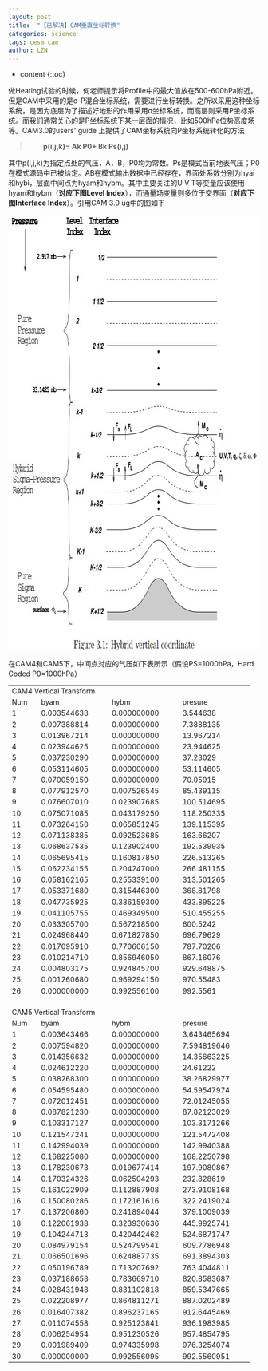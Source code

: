```yaml
---
layout: post
title:  "【已解决】CAM垂直坐标转换" 
categories: science
tags: cesm cam
author: LZN
---
```


* content
{:toc}

做Heating试验的时候，何老师提示将Profile中的最大值放在500-600hPa附近。但是CAM中采用的是σ-P混合坐标系统，需要进行坐标转换。之所以采用这种坐标系统，是因为底层为了描述好地形的作用采用σ坐标系统，而高层则采用P坐标系统。而我们通常关心的是P坐标系统下某一层面的情况，比如500hPa位势高度场等。CAM3.0的users' guide 上提供了CAM坐标系统向P坐标系统转化的方法
<blockquote>
<p style="padding-left: 30px;"><strong>p(i,j,k)= Ak P0+ Bk Ps(i,j)</strong></p>
</blockquote>
其中p(i,j,k)为指定点处的气压，A，B，P0均为常数。Ps是模式当前地表气压；P0在模式源码中已被给定。AB在模式输出数据中已经存在，界面处系数分别为hyai和hybi，层面中间点为hyam和hybm。其中主要关注的U V T等变量应该使用hyam和hybm（<strong>对应下图Level Index</strong>），而通量场变量则多位于交界面（<strong>对应下图Interface Index</strong>）。引用CAM 3.0 ug中的图如下

<a href="https://raw.githubusercontent.com/Novarizark/Novarizark.github.io/master/uploads/2014/08/vc.jpg"><img class="alignnone size-full wp-image-108" src="https://raw.githubusercontent.com/Novarizark/Novarizark.github.io/master/uploads/2014/08/vc.jpg" alt="vc" width="814" height="873" /></a>

在CAM4和CAM5下，中间点对应的气压如下表所示（假设PS=1000hPa，Hard Coded P0=1000hPa）
<table width="470">
<tbody>
<tr>
<td colspan="4" width="470">CAM4 Vertical Transform</td>
</tr>
<tr>
<td>Num</td>
<td>byam</td>
<td>hybm</td>
<td>presure</td>
</tr>
<tr>
<td>1</td>
<td>0.003544638</td>
<td>0.000000000</td>
<td>3.544638</td>
</tr>
<tr>
<td>2</td>
<td>0.007388814</td>
<td>0.000000000</td>
<td>7.3888135</td>
</tr>
<tr>
<td>3</td>
<td>0.013967214</td>
<td>0.000000000</td>
<td>13.967214</td>
</tr>
<tr>
<td>4</td>
<td>0.023944625</td>
<td>0.000000000</td>
<td>23.944625</td>
</tr>
<tr>
<td>5</td>
<td>0.037230290</td>
<td>0.000000000</td>
<td>37.23029</td>
</tr>
<tr>
<td>6</td>
<td>0.053114605</td>
<td>0.000000000</td>
<td>53.114605</td>
</tr>
<tr>
<td>7</td>
<td>0.070059150</td>
<td>0.000000000</td>
<td>70.05915</td>
</tr>
<tr>
<td>8</td>
<td>0.077912570</td>
<td>0.007526545</td>
<td>85.439115</td>
</tr>
<tr>
<td>9</td>
<td>0.076607010</td>
<td>0.023907685</td>
<td>100.514695</td>
</tr>
<tr>
<td>10</td>
<td>0.075071085</td>
<td>0.043179250</td>
<td>118.250335</td>
</tr>
<tr>
<td>11</td>
<td>0.073264150</td>
<td>0.065851245</td>
<td>139.115395</td>
</tr>
<tr>
<td>12</td>
<td>0.071138385</td>
<td>0.092523685</td>
<td>163.66207</td>
</tr>
<tr>
<td>13</td>
<td>0.068637535</td>
<td>0.123902400</td>
<td>192.539935</td>
</tr>
<tr>
<td>14</td>
<td>0.065695415</td>
<td>0.160817850</td>
<td>226.513265</td>
</tr>
<tr>
<td>15</td>
<td>0.062234155</td>
<td>0.204247000</td>
<td>266.481155</td>
</tr>
<tr>
<td>16</td>
<td>0.058162165</td>
<td>0.255339100</td>
<td>313.501265</td>
</tr>
<tr>
<td>17</td>
<td>0.053371680</td>
<td>0.315446300</td>
<td>368.81798</td>
</tr>
<tr>
<td>18</td>
<td>0.047735925</td>
<td>0.386159300</td>
<td>433.895225</td>
</tr>
<tr>
<td>19</td>
<td>0.041105755</td>
<td>0.469349500</td>
<td>510.455255</td>
</tr>
<tr>
<td>20</td>
<td>0.033305700</td>
<td>0.567218500</td>
<td>600.5242</td>
</tr>
<tr>
<td>21</td>
<td>0.024968440</td>
<td>0.671827850</td>
<td>696.79629</td>
</tr>
<tr>
<td>22</td>
<td>0.017095910</td>
<td>0.770606150</td>
<td>787.70206</td>
</tr>
<tr>
<td>23</td>
<td>0.010214710</td>
<td>0.856946050</td>
<td>867.16076</td>
</tr>
<tr>
<td>24</td>
<td>0.004803175</td>
<td>0.924845700</td>
<td>929.648875</td>
</tr>
<tr>
<td>25</td>
<td>0.001260680</td>
<td>0.969294150</td>
<td>970.55483</td>
</tr>
<tr>
<td>26</td>
<td>0.000000000</td>
<td>0.992556100</td>
<td>992.5561</td>
</tr>
<tr>
<td></td>
<td></td>
<td></td>
<td></td>
</tr>
<tr>
<td></td>
<td></td>
<td></td>
<td></td>
</tr>
<tr>
<td></td>
<td></td>
<td></td>
<td></td>
</tr>
<tr>
<td></td>
<td></td>
<td></td>
<td></td>
</tr>
<tr>
<td colspan="4">CAM5 Vertical Transform</td>
</tr>
<tr>
<td>Num</td>
<td>byam</td>
<td>hybm</td>
<td>presure</td>
</tr>
<tr>
<td>1</td>
<td>0.003643466</td>
<td>0.000000000</td>
<td>3.643465694</td>
</tr>
<tr>
<td>2</td>
<td>0.007594820</td>
<td>0.000000000</td>
<td>7.594819646</td>
</tr>
<tr>
<td>3</td>
<td>0.014356632</td>
<td>0.000000000</td>
<td>14.35663225</td>
</tr>
<tr>
<td>4</td>
<td>0.024612220</td>
<td>0.000000000</td>
<td>24.61222</td>
</tr>
<tr>
<td>5</td>
<td>0.038268300</td>
<td>0.000000000</td>
<td>38.26829977</td>
</tr>
<tr>
<td>6</td>
<td>0.054595480</td>
<td>0.000000000</td>
<td>54.59547974</td>
</tr>
<tr>
<td>7</td>
<td>0.072012451</td>
<td>0.000000000</td>
<td>72.01245055</td>
</tr>
<tr>
<td>8</td>
<td>0.087821230</td>
<td>0.000000000</td>
<td>87.82123029</td>
</tr>
<tr>
<td>9</td>
<td>0.103317127</td>
<td>0.000000000</td>
<td>103.3171266</td>
</tr>
<tr>
<td>10</td>
<td>0.121547241</td>
<td>0.000000000</td>
<td>121.5472408</td>
</tr>
<tr>
<td>11</td>
<td>0.142994039</td>
<td>0.000000000</td>
<td>142.9940388</td>
</tr>
<tr>
<td>12</td>
<td>0.168225080</td>
<td>0.000000000</td>
<td>168.2250798</td>
</tr>
<tr>
<td>13</td>
<td>0.178230673</td>
<td>0.019677414</td>
<td>197.9080867</td>
</tr>
<tr>
<td>14</td>
<td>0.170324326</td>
<td>0.062504293</td>
<td>232.828619</td>
</tr>
<tr>
<td>15</td>
<td>0.161022909</td>
<td>0.112887908</td>
<td>273.9108168</td>
</tr>
<tr>
<td>16</td>
<td>0.150080286</td>
<td>0.172161616</td>
<td>322.2419024</td>
</tr>
<tr>
<td>17</td>
<td>0.137206860</td>
<td>0.241894044</td>
<td>379.1009039</td>
</tr>
<tr>
<td>18</td>
<td>0.122061938</td>
<td>0.323930636</td>
<td>445.9925741</td>
</tr>
<tr>
<td>19</td>
<td>0.104244713</td>
<td>0.420442462</td>
<td>524.6871747</td>
</tr>
<tr>
<td>20</td>
<td>0.084979154</td>
<td>0.524799541</td>
<td>609.7786948</td>
</tr>
<tr>
<td>21</td>
<td>0.066501696</td>
<td>0.624887735</td>
<td>691.3894303</td>
</tr>
<tr>
<td>22</td>
<td>0.050196789</td>
<td>0.713207692</td>
<td>763.4044811</td>
</tr>
<tr>
<td>23</td>
<td>0.037188658</td>
<td>0.783669710</td>
<td>820.8583687</td>
</tr>
<tr>
<td>24</td>
<td>0.028431948</td>
<td>0.831102818</td>
<td>859.5347665</td>
</tr>
<tr>
<td>25</td>
<td>0.022208977</td>
<td>0.864811271</td>
<td>887.0202489</td>
</tr>
<tr>
<td>26</td>
<td>0.016407382</td>
<td>0.896237165</td>
<td>912.6445469</td>
</tr>
<tr>
<td>27</td>
<td>0.011074558</td>
<td>0.925123841</td>
<td>936.1983985</td>
</tr>
<tr>
<td>28</td>
<td>0.006254954</td>
<td>0.951230526</td>
<td>957.4854795</td>
</tr>
<tr>
<td>29</td>
<td>0.001989409</td>
<td>0.974335998</td>
<td>976.3254074</td>
</tr>
<tr>
<td>30</td>
<td>0.000000000</td>
<td>0.992556095</td>
<td>992.5560951</td>
</tr>
</tbody>
</table>
